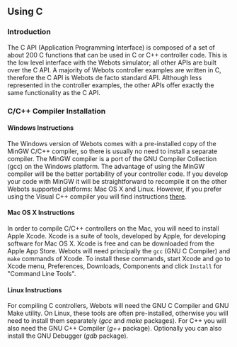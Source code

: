 ## Using C

### Introduction

The C API (Application Programming Interface) is composed of a set of about 200
C functions that can be used in C or C++ controller code. This is the low level
interface with the Webots simulator; all other APIs are built over the C API. A
majority of Webots controller examples are written in C, therefore the C API is
Webots de facto standard API. Although less represented in the controller
examples, the other APIs offer exactly the same functionality as the C API.

### C/C++ Compiler Installation

#### Windows Instructions

The Windows version of Webots comes with a pre-installed copy of the MinGW C/C++
compiler, so there is usually no need to install a separate compiler. The MinGW
compiler is a port of the GNU Compiler Collection (gcc) on the Windows platform.
The advantage of using the MinGW compiler will be the better portability of your
controller code. If you develop your code with MinGW it will be straightforward
to recompile it on the other Webots supported platforms: Mac OS X and Linux.
However, if you prefer using the Visual C++ compiler you will find instructions
[there](using-visual-cpp-with-webots.md).

#### Mac OS X Instructions

In order to compile C/C++ controllers on the Mac, you will need to install Apple
Xcode. Xcode is a suite of tools, developed by Apple, for developing software
for Mac OS X. Xcode is free and can be downloaded from the Apple App Store.
Webots will need principally the `gcc` (GNU C Compiler) and `make` commands of
Xcode. To install these commands, start Xcode and go to Xcode menu, Preferences,
Downloads, Components and click `Install` for "Command Line Tools".

#### Linux Instructions

For compiling C controllers, Webots will need the GNU C Compiler and GNU Make
utility. On Linux, these tools are often pre-installed, otherwise you will need
to install them separately (*gcc* and *make* packages). For C++ you will also
need the GNU C++ Compiler (*g++* package). Optionally you can also install the
GNU Debugger (*gdb* package).
